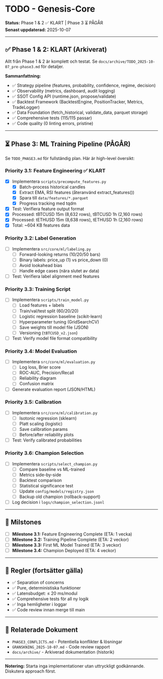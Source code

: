 # TODO - Genesis-Core

**Status:** Phase 1 & 2 ✅ KLART | Phase 3 ⏳ PÅGÅR  
**Senast uppdaterad:** 2025-10-07

---

## ✅ Phase 1 & 2: KLART (Arkiverat)

Allt från Phase 1 & 2 är komplett och testat. Se `docs/archive/TODO_2025-10-07_pre-phase3.md` för detaljer.

**Sammanfattning:**
- ✅ Strategy pipeline (features, probability, confidence, regime, decision)
- ✅ Observability (metrics, dashboard, audit logging)
- ✅ SSOT Config API (runtime.json, propose/validate)
- ✅ Backtest Framework (BacktestEngine, PositionTracker, Metrics, TradeLogger)
- ✅ Data Foundation (fetch_historical, validate_data, parquet storage)
- ✅ Comprehensive tests (115/115 passar)
- ✅ Code quality (0 linting errors, pristine)

---

## ⏳ Phase 3: ML Training Pipeline (PÅGÅR)

Se `TODO_PHASE3.md` för fullständig plan. Här är high-level översikt:

### Priority 3.1: Feature Engineering ✅ KLART
- [x] Implementera `scripts/precompute_features.py`
  - [x] Batch-process historical candles
  - [x] Extract EMA, RSI features (återanvänd extract_features())
  - [x] Spara till `data/features/*.parquet`
  - [x] Progress tracking med tqdm
- [x] Test: Verifiera feature output format
- [x] Processed: tBTCUSD 15m (8,632 rows), tBTCUSD 1h (2,160 rows)
- [x] Processed: tETHUSD 15m (8,638 rows), tETHUSD 1h (2,160 rows)
- [x] Total: ~604 KB features data

### Priority 3.2: Label Generation
- [ ] Implementera `src/core/ml/labeling.py`
  - [ ] Forward-looking returns (10/20/50 bars)
  - [ ] Binary labels: price_up (1) vs price_down (0)
  - [ ] Avoid lookahead bias
  - [ ] Handle edge cases (nära slutet av data)
- [ ] Test: Verifiera label alignment med features

### Priority 3.3: Training Script
- [ ] Implementera `scripts/train_model.py`
  - [ ] Load features + labels
  - [ ] Train/val/test split (60/20/20)
  - [ ] Logistic regression baseline (scikit-learn)
  - [ ] Hyperparameter tuning (GridSearchCV)
  - [ ] Save weights till model file (JSON)
  - [ ] Versioning (`tBTCUSD_v2.json`)
- [ ] Test: Verify model file format compatibility

### Priority 3.4: Model Evaluation
- [ ] Implementera `src/core/ml/evaluation.py`
  - [ ] Log loss, Brier score
  - [ ] ROC-AUC, Precision/Recall
  - [ ] Reliability diagram
  - [ ] Confusion matrix
- [ ] Generate evaluation report (JSON/HTML)

### Priority 3.5: Calibration
- [ ] Implementera `src/core/ml/calibration.py`
  - [ ] Isotonic regression (sklearn)
  - [ ] Platt scaling (logistic)
  - [ ] Save calibration params
  - [ ] Before/after reliability plots
- [ ] Test: Verify calibrated probabilities

### Priority 3.6: Champion Selection
- [ ] Implementera `scripts/select_champion.py`
  - [ ] Compare baseline vs ML-trained
  - [ ] Metrics side-by-side
  - [ ] Backtest comparison
  - [ ] Statistical significance test
  - [ ] Update `config/models/registry.json`
  - [ ] Backup old champion (rollback-support)
- [ ] Log decision i `logs/champion_selection.jsonl`

---

## 🎯 Milstones

- [ ] **Milestone 3.1:** Feature Engineering Complete (ETA: 1 vecka)
- [ ] **Milestone 3.2:** Training Pipeline Complete (ETA: 2 veckor)
- [ ] **Milestone 3.3:** First ML Model Trained (ETA: 3 veckor)
- [ ] **Milestone 3.4:** Champion Deployed (ETA: 4 veckor)

---

## 📝 Regler (fortsätter gälla)

- ✅ Separation of concerns
- ✅ Pure, deterministiska funktioner
- ✅ Latensbudget: ≤ 20 ms/modul
- ✅ Comprehensive tests för all ny logik
- ✅ Inga hemligheter i loggar
- ✅ Code review innan merge till main

---

## 🔗 Relaterade Dokument

- `PHASE3_CONFLICTS.md` - Potentiella konflikter & lösningar
- `GRANSKNING_2025-10-07.md` - Code review rapport
- `docs/archive/` - Arkiverad dokumentation (historik)

---

**Notering:** Starta inga implementationer utan uttryckligt godkännande. Diskutera approach först.
